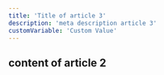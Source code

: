 ```yaml
---
title: 'Title of article 3'
description: 'meta description article 3'
customVariable: 'Custom Value'
---
```


## content of article 2